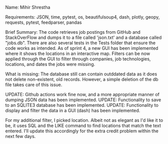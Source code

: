 Name: Mihir Shrestha

Requirements: JSON, time, pytest, os, beautifulsoup4, dash, plotly, geopy,
requests, pytest, feedparser, pandas

Brief Summary: The code retrieves job postings from GitHub and StackOverFlow and dumps it to a 
file called 'json.txt' and a database called "jobs.db". There are also several tests in the Tests 
folder that ensure the code works as intended. As of sprint 4, a new GUI has been implemented where
it shows the locations in an interactive map. Filters can be now applied through the GUI to filter
through companies, job technologies, locations, and dates the jobs were missing.

What is missing: The database still can contain outddated data as it does not delete non-existent, old records.
However, a simple deletion of the db file takes care of this issue. 

UPDATE: Github actions work fine now, and a more appropriate manner of dumping JSON data has been implemented.
UPDATE: Functionality to save to an SQLITE3 database has been implemented.
UPDATE: Functionality to display and filter the data in a GUI (dash) has been implemented.

For my additional filter, I picked location. Albeit not as elegant as I'd like it to be, it
uses SQL and the LIKE command to find locations that match the text entered. I'll update this accordingly
for the extra credit problem within the next few days. 
